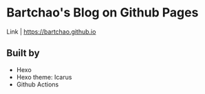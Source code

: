 # Bartchao's Blog on Github Pages
Link | https://bartchao.github.io

## Built by
- Hexo
- Hexo theme: Icarus
- Github Actions
